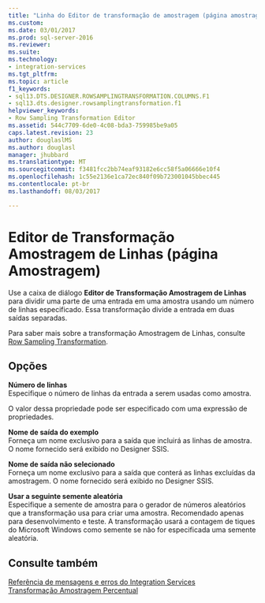 ```yaml
---
title: "Linha do Editor de transformação de amostragem (página amostragem) | Microsoft Docs"
ms.custom: 
ms.date: 03/01/2017
ms.prod: sql-server-2016
ms.reviewer: 
ms.suite: 
ms.technology:
- integration-services
ms.tgt_pltfrm: 
ms.topic: article
f1_keywords:
- sql13.DTS.DESIGNER.ROWSAMPLINGTRANSFORMATION.COLUMNS.F1
- sql13.dts.designer.rowsamplingtransformation.f1
helpviewer_keywords:
- Row Sampling Transformation Editor
ms.assetid: 544c7709-6de0-4c08-bda3-759985be9a05
caps.latest.revision: 23
author: douglaslMS
ms.author: douglasl
manager: jhubbard
ms.translationtype: MT
ms.sourcegitcommit: f3481fcc2bb74eaf93182e6cc58f5a06666e10f4
ms.openlocfilehash: 1c55e2136e1ca72ec840f09b723001045bbec445
ms.contentlocale: pt-br
ms.lasthandoff: 08/03/2017

---
```

# <a name="row-sampling-transformation-editor-sampling-page"></a>Editor de Transformação Amostragem de Linhas (página Amostragem)
  Use a caixa de diálogo **Editor de Transformação Amostragem de Linhas** para dividir uma parte de uma entrada em uma amostra usando um número de linhas especificado. Essa transformação divide a entrada em duas saídas separadas.  
  
 Para saber mais sobre a transformação Amostragem de Linhas, consulte [Row Sampling Transformation](../../../integration-services/data-flow/transformations/row-sampling-transformation.md).  
  
## <a name="options"></a>Opções  
 **Número de linhas**  
 Especifique o número de linhas da entrada a serem usadas como amostra.  
  
 O valor dessa propriedade pode ser especificado com uma expressão de propriedades.  
  
 **Nome de saída do exemplo**  
 Forneça um nome exclusivo para a saída que incluirá as linhas de amostra. O nome fornecido será exibido no Designer SSIS.  
  
 **Nome de saída não selecionado**  
 Forneça um nome exclusivo para a saída que conterá as linhas excluídas da amostragem. O nome fornecido será exibido no Designer SSIS.  
  
 **Usar a seguinte semente aleatória**  
 Especifique a semente de amostra para o gerador de números aleatórios que a transformação usa para criar uma amostra. Recomendado apenas para desenvolvimento e teste. A transformação usará a contagem de tiques do Microsoft Windows como semente se não for especificada uma semente aleatória.  
  
## <a name="see-also"></a>Consulte também  
 [Referência de mensagens e erros do Integration Services](../../../integration-services/integration-services-error-and-message-reference.md)   
 [Transformação Amostragem Percentual](../../../integration-services/data-flow/transformations/percentage-sampling-transformation.md)  
  
  
